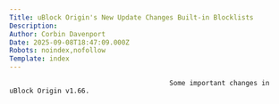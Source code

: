 ```yaml
---
Title: uBlock Origin's New Update Changes Built-in Blocklists
Description: 
Author: Corbin Davenport
Date: 2025-09-08T18:47:09.000Z
Robots: noindex,nofollow
Template: index
---
```


                                            Some important changes in uBlock Origin v1.66.
                                        